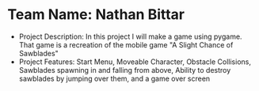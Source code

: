 # Team Name: Nathan Bittar

- Project Description: In this project I will make a game using pygame. That game is a recreation of the mobile game "A Slight Chance of Sawblades"
- Project Features: Start Menu, Moveable Character, Obstacle Collisions, Sawblades spawning in and falling from above, Ability to destroy sawblades by jumping over them, and a game over screen
